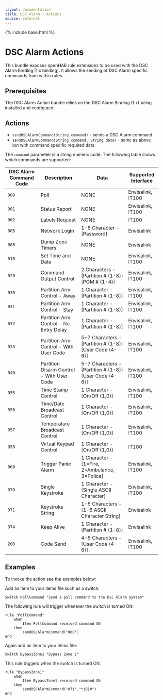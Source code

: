 ```yaml
---
layout: documentation
title: DSC Alarm - Actions
source: external
---
```

<!-- Attention authors: Do not edit directly. Please add your changes to the appropriate source repository -->

{% include base.html %}

# DSC Alarm Actions

This bundle exposes openHAB rule extensions to be used with the DSC Alarm Binding (1.x binding).  It allows the sending of DSC Alarm specific commands from within rules.

## Prerequisites

The DSC Alarm Action bundle relies on the DSC Alarm Binding (1.x) being installed and configured.

## Actions

* `sendDSCAlarmCommand(String command)` - sends a DSC Alarm command.
* `sendDSCAlarmCommand(String command, String data)` - same as above but with command specific required data.

The `command` parameter is a string numeric code.  The following table shows which commands are supported:

| DSC Alarm Command Code | Description | Data | Supported Interface |
|------------------------|-------------|------|---------------------|
| `000` | Poll | NONE | Envisalink, IT100 |
| `001` | Status Report | NONE | Envisalink, IT100 |
| `002` | Labels Request | NONE | IT100 |
| `005` | Network Login | 1-6 Character - [Password] | Envisalink |
| `008` | Dump Zone Timers | NONE | Envisalink |
| `010` | Set Time and Date | NONE | Envisalink, IT100 |
| `020` | Command Output Control | 2 Characters - [Partition # (1-8)][PGM # (1-4)] | Envisalink, IT100 |
| `030` | Partition Arm Control - Away | 1 Character - [Partition # (1-8)] | Envisalink, IT100 |
| `031` | Partition Arm Control - Stay | 1 Character - [Partition # (1-8)] | Envisalink, IT100 |
| `032` | Partition Arm Control - No Entry Delay | 1 Character - [Partition # (1-8)] | Envisalink, IT100 |
| `033` | Partition Arm Control - With User Code | 5-7 Characters - [Partition # (1-8)][User Code (4-6)] | Envisalink, IT100 |
| `040` | Partition Disarm Control - With User Code | 5-7 Characters - [Partition # (1-8)][User Code (4-6)] | Envisalink, IT100 |
| `055` | Time Stamp Control | 1 Character - [On/Off (1,0)] | Envisalink, IT100 |
| `056` | Time/Date Broadcast Control | 1 Character - [On/Off (1,0)] | Envisalink, IT100 |
| `057` | Temperature Broadcast Control | 1 Character - [On/Off (1,0)] | Envisalink, IT100 |
| `058` | Virtual Keypad Control | 1 Character - [On/Off (1,0)] | IT100 |
| `060` | Trigger Panic Alarm | 1 Character - [1=Fire, 2=Ambulance, 3=Police] | Envisalink, IT100 |
| `070` | Single Keystroke | 1 Character - [Single ASCII Character] | Envisalink, IT100 |
| `071` | Keystroke String | 1-6 Characters - [1-6 ASCII Character String] | Envisalink |
| `074` | Keep Alive | 1 Character - [Partition # (1-8)] | Envisalink |
| `200` | Code Send | 4-6 Characters - [User Code (4-6)] | Envisalink, IT100 |

## Examples

To invoke the action see the examples below:

Add an item to your items file such as a switch:

```
Switch PollCommand "Send a poll command to the DSC Alarm System"
```

The following rule will trigger whenever the switch is turned ON:

```
rule "PollCommand"
    when 
        Item PollCommand received command ON
    then
        sendDSCAlarmCommand("000")
end
```

Again add an item to your items file:

```
Switch BypassZone1 "Bypass Zone 1"
```

This rule triggers when the switch is turned ON:

```
rule "BypassZone1"
    when 
        Item BypassZone1 received command ON
    then
        sendDSCAlarmCommand("071","*101#")
end
```
